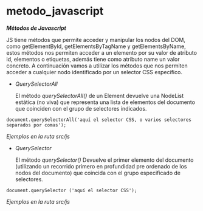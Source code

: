 # metodo_javascript




***Métodos de Javascript***


 JS tiene métodos que permite acceder y manipular los nodos del DOM, como getElementById, getElementsByTagName y getElementsByName, estos métodos nos permiten acceder a un elemento por su valor de atributo id, elementos o etiquetas, además tiene como atributo name un valor concreto. 
 A continuación vamos a utilizar los métodos que nos permiten acceder a cualquier nodo identificado por un selector CSS específico.

  - *QuerySelectorAll*
  
    El método *querySelectorAll()* de un Element devuelve una NodeList estática (no viva) que representa una lista de elementos del documento que 
    coinciden con el grupo de selectores indicados.
  
   ```document.querySelectorAll('aquí el selector CSS, o varios selectores separados por comas');```
   
   *Ejemplos en la ruta src/js*
   

  - *QuerySelector*
  
    El método *querySelector()* Devuelve el primer elemento del documento (utilizando un recorrido primero en profundidad pre ordenado de los nodos del documento) que coincida
    con el grupo especificado de selectores.
  
   ```document.querySelector ('aquí el selector CSS');```
   
   
   *Ejemplos en la ruta  src/js*
